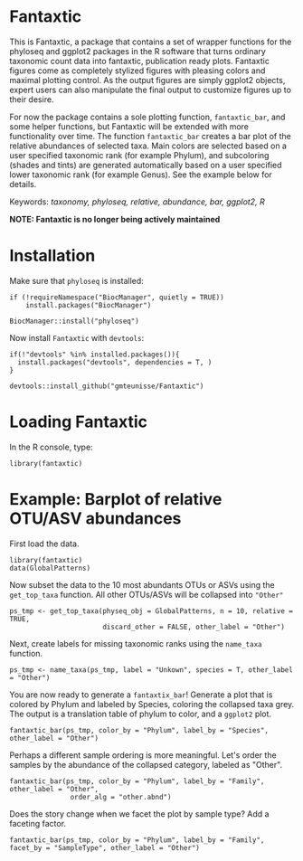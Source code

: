 # Fantaxtic
This is Fantaxtic, a package that contains a set of wrapper functions for the phyloseq and ggplot2 packages in the R software that turns ordinary taxonomic count data into fantaxtic, publication ready plots. Fantaxtic figures come as completely stylized figures with pleasing colors and maximal plotting control. As the output figures are simply ggplot2 objects, expert users can also manipulate the final output to customize figures up to their desire.

For now the package contains a sole plotting function, `fantaxtic_bar`, and some helper functions, but Fantaxtic will be extended with more functionality over time. The function `fantaxtic_bar` creates a bar plot of the relative abundances of selected taxa. Main colors are selected based on a user specified taxonomic rank (for example Phylum), and subcoloring (shades and tints) are generated automatically based on a user specified lower taxonomic rank (for example Genus). See the example below for details.

Keywords: _taxonomy, phyloseq, relative, abundance, bar, ggplot2, R_

**NOTE: Fantaxtic is no longer being actively maintained**

# Installation
Make sure that `phyloseq` is installed:

```
if (!requireNamespace("BiocManager", quietly = TRUE))
    install.packages("BiocManager")

BiocManager::install("phyloseq")
```
Now install `Fantaxtic` with `devtools`:
```
if(!"devtools" %in% installed.packages()){
  install.packages("devtools", dependencies = T, )
}

devtools::install_github("gmteunisse/Fantaxtic")
```

# Loading Fantaxtic
In the R console, type:
```
library(fantaxtic)
```

# Example: Barplot of relative OTU/ASV abundances
First load the data.
```{r, include = T, fig.align = "center", fig.width = 8}
library(fantaxtic)
data(GlobalPatterns)
```

Now subset the data to the 10 most abundants OTUs or ASVs using the `get_top_taxa` function. All other OTUs/ASVs will be collapsed into `"Other"` 
```{r, include = T, fig.align = "center", fig.width = 8}
ps_tmp <- get_top_taxa(physeq_obj = GlobalPatterns, n = 10, relative = TRUE,
                       discard_other = FALSE, other_label = "Other")
```

Next, create labels for missing taxonomic ranks using the `name_taxa` function.
```{r, include = T, fig.align = "center", fig.width = 8}
ps_tmp <- name_taxa(ps_tmp, label = "Unkown", species = T, other_label = "Other")
```

You are now ready to generate a `fantaxtix_bar`! Generate a plot that is colored by Phylum and labeled by Species, coloring the collapsed taxa grey.
The output is a translation table of phylum to color, and a `ggplot2` plot.
```{r, include = T, fig.align = "center", fig.width = 8}
fantaxtic_bar(ps_tmp, color_by = "Phylum", label_by = "Species", other_label = "Other")
```

Perhaps a different sample ordering is more meaningful. Let's order the samples by the abundance of the collapsed category, labeled as "Other".
```{r, include = T, fig.align = "center", fig.width = 8}
fantaxtic_bar(ps_tmp, color_by = "Phylum", label_by = "Family", other_label = "Other",
               order_alg = "other.abnd")
```

Does the story change when we facet the plot by sample type? Add a faceting factor.
```{r, include = T, fig.align = "center", fig.width = 8, fig.height = 10}
fantaxtic_bar(ps_tmp, color_by = "Phylum", label_by = "Family", facet_by = "SampleType", other_label = "Other")
